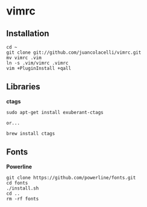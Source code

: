 vimrc
===

Installation
---
    cd ~
    git clone git://github.com/juancolacelli/vimrc.git
    mv vimrc .vim
    ln -s .vim/vimrc .vimrc
    vim +PluginInstall +qall

Libraries
---
**ctags**

    sudo apt-get install exuberant-ctags

    or...

    brew install ctags

Fonts
---
**Powerline**

    git clone https://github.com/powerline/fonts.git
    cd fonts
    ./install.sh
    cd ..
    rm -rf fonts
